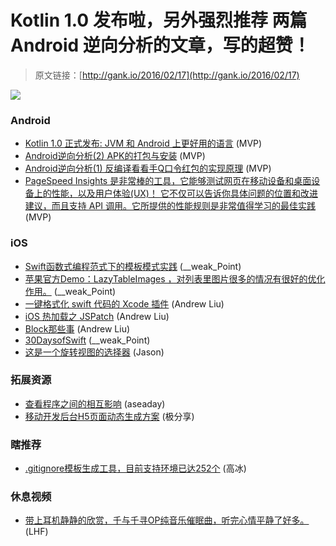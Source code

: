 # Kotlin 1.0 发布啦，另外强烈推荐 两篇 Android 逆向分析的文章，写的超赞！

> 原文链接：[http://gank.io/2016/02/17](http://gank.io/2016/02/17)

![](http://ww1.sinaimg.cn/large/7a8aed7bgw1f0k67zz05jj20ku0rs0y1.jpg)

### Android

* [Kotlin 1.0 正式发布: JVM 和 Android 上更好用的语言](http://blog.jetbrains.com/kotlin/2016/02/kotlin) (MVP)
* [Android逆向分析(2) APK的打包与安装](http://blog.zhaiyifan.cn/2016/02/13/android) (MVP)
* [Android逆向分析(1) 反编译看看手Q口令红包的实现原理](http://blog.zhaiyifan.cn/2016/02/09/android) (MVP)
* [PageSpeed Insights 是非常棒的工具，它能够测试网页在移动设备和桌面设备上的性能，以及用户体验(UX)！ 它不仅可以告诉你具体问题的位置和改进建议，而且支持 API 调用。它所提供的性能规则是非常值得学习的最佳实践](http://chinagdg.org/2016/02/pagespeed) (MVP)

### iOS

* [Swift函数式编程范式下的模板模式实践](http://www.jianshu.com/p/c4f185e4cd72) (__weak_Point)
* [苹果官方Demo：LazyTableImages ，对列表里图片很多的情况有很好的优化作用。](https://developer.apple.com/library/ios/samplecode/LazyTableImages/Introduction/Intro.html) (__weak_Point)
* [一键格式化 swift 代码的 Xcode 插件](https://github.com/Jintin/Swimat) (Andrew Liu)
* [iOS 热加载之 JSPatch](https://testerhome.com/topics/4084?hmsr=toutiao.io&amp) (Andrew Liu)
* [Block那些事](http://iosxxx.com/blog/2016) (Andrew Liu)
* [30DaysofSwift](https://github.com/allenwong/30DaysofSwift) (__weak_Point)
* [这是一个旋转视图的选择器](https://github.com/zangqilong198812/ZQLRotateMenu) (Jason)

### 拓展资源

* [查看程序之间的相互影响](https://github.com/exploringdata/programming) (aseaday)
* [移动开发后台H5页面动态生成方案](http://finalshares.com/read) (极分享)

### 瞎推荐

* [.gitignore模板生成工具，目前支持环境已达252个](https://www.gitignore.io/) (高冰)

### 休息视频

* [带上耳机静静的欣赏，千与千寻OP纯音乐催眠曲，听完心情平静了好多。](http://www.miaopai.com/show/ujkm3q4) (LHF)

